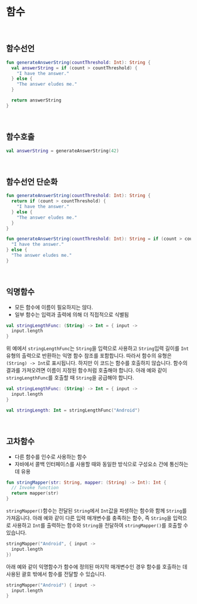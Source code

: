 # 함수

<br>

## 함수선언
```kotlin
fun generateAnswerString(countThreshold: Int): String {
  val answerString = if (count > countThreshold) {
    "I have the answer."
  } else {
    "The answer eludes me."
  }

  return answerString
}
```

<br>

## 함수호출
```kotlin
val answerString = generateAnswerString(42)
```

<br>

## 함수선언 단순화
```kotlin
fun generateAnswerString(countThreshold: Int): String {
  return if (count > countThreshold) {
    "I have the answer."
  } else {
    "The answer eludes me."
  }
}
```
```kotlin
fun generateAnswerString(countThreshold: Int): String = if (count > countThreshold) {
  "I have the answer."
} else {
  "The answer eludes me."
}
```

<br>

## 익명함수
- 모든 함수에 이름이 필요하지는 않다.
- 일부 함수는 입력과 출력에 의해 더 직접적으로 식별됨
```kotlin
val stringLengthFunc: (String) -> Int = { input -> 
  input.length
} 
```
위 예에서 `stringLengthFunc`는 `String`을 입력으로 사용하고 `String`입력 길이를 `Int`유형의 출력으로 반환하는 익명 함수 참조를 포함합니다. 따라서 함수의 유형은 `(String) -> Int`로 표시됩니다.
하지만 이 코드는 함수를 호출하지 않습니다. 함수의 결과를 가져오려면 이름이 지정된 함수처럼 호출해야 합니다. 아래 예와 같이 `stringLengthFunc`를 호출할 때 `String`을 공급해야 합니다.
```kotlin
val stringLengthFunc: (String) -> Int = { input ->
  input.length
}

val stringLength: Int = stringLengthFunc("Android")
```

<br>

## 고차함수
- 다른 함수를 인수로 사용하는 함수
- 자바에서 콜백 인터페이스를 사용할 때와 동일한 방식으로 구성요소 간에 통신하는데 유용
```kotlin
fun stringMapper(str: String, mapper: (String) -> Int): Int {
  // Invoke function
  return mapper(str)
}
```
`stringMapper()`함수는 전달된 `String`에서 `Int`값을 파생하는 함수와 함께 `String`를 가져옵니다.
아래 예와 같이 다른 입력 매개변수를 충족하는 함수, 즉 `String`을 입력으로 사용하고 `Int`를 출력하는 함수와 `String`을 전달하여 `stringMapper()`를 호출할 수 있습니다.
```kotlin
stringMapper("Android", { input ->
  input.length
})
```
아래 예와 같이 익명함수가 함수에 정의된 마지막 매개변수인 경우 함수를 호출하는 데 사용된 괄호 밖에서 함수를 전달할 수 있습니다.
```kotlin
stringMapper("Android") { input ->
  input.length
}
```
